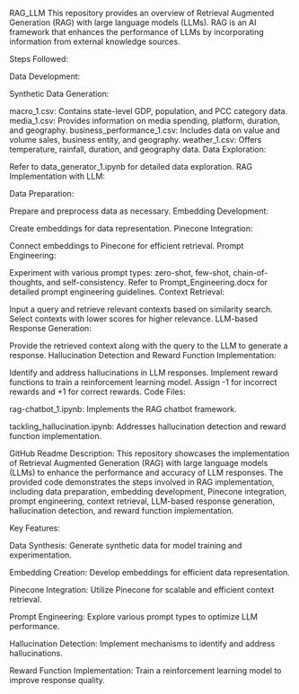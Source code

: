 RAG_LLM
This repository provides an overview of Retrieval Augmented Generation (RAG) with large language models (LLMs). RAG is an AI framework that enhances the performance of LLMs by incorporating information from external knowledge sources.

Steps Followed:

Data Development:

Synthetic Data Generation:

macro_1.csv: Contains state-level GDP, population, and PCC category data.
media_1.csv: Provides information on media spending, platform, duration, and geography.
business_performance_1.csv: Includes data on value and volume sales, business entity, and geography.
weather_1.csv: Offers temperature, rainfall, duration, and geography data.
Data Exploration:

Refer to data_generator_1.ipynb for detailed data exploration.
RAG Implementation with LLM:

Data Preparation:

Prepare and preprocess data as necessary.
Embedding Development:

Create embeddings for data representation.
Pinecone Integration:

Connect embeddings to Pinecone for efficient retrieval.
Prompt Engineering:

Experiment with various prompt types: zero-shot, few-shot, chain-of-thoughts, and self-consistency.
Refer to Prompt_Engineering.docx for detailed prompt engineering guidelines.
Context Retrieval:

Input a query and retrieve relevant contexts based on similarity search.
Select contexts with lower scores for higher relevance.
LLM-based Response Generation:

Provide the retrieved context along with the query to the LLM to generate a response.
Hallucination Detection and Reward Function Implementation:

Identify and address hallucinations in LLM responses.
Implement reward functions to train a reinforcement learning model.
Assign -1 for incorrect rewards and +1 for correct rewards.
Code Files:

rag-chatbot_1.ipynb: Implements the RAG chatbot framework.

tackling_hallucination.ipynb: Addresses hallucination detection and reward function implementation.

GitHub Readme Description:
This repository showcases the implementation of Retrieval Augmented Generation (RAG) with large language models (LLMs) to enhance the performance and accuracy of LLM responses. The provided code demonstrates the steps involved in RAG implementation, including data preparation, embedding development, Pinecone integration, prompt engineering, context retrieval, LLM-based response generation, hallucination detection, and reward function implementation.

Key Features:

Data Synthesis: Generate synthetic data for model training and experimentation.

Embedding Creation: Develop embeddings for efficient data representation.

Pinecone Integration: Utilize Pinecone for scalable and efficient context retrieval.

Prompt Engineering: Explore various prompt types to optimize LLM performance.

Hallucination Detection: Implement mechanisms to identify and address hallucinations.

Reward Function Implementation: Train a reinforcement learning model to improve response quality.
